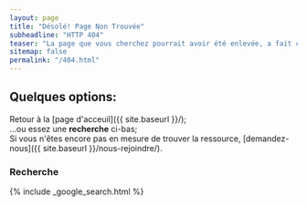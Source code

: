 ```yaml
---
layout: page
title: "Désolé! Page Non Trouvée"
subheadline: "HTTP 404"
teaser: "La page que vous cherchez pourrait avoir été enlevée, a fait changer son nom, ou est temporairement indisponible."
sitemap: false
permalink: "/404.html"
---
```

## Quelques options: 

Retour à la [page d'acceuil]({{ site.baseurl }}/);  
...ou essez une **recherche** ci-bas;  
Si vous n'êtes encore pas en mesure de trouver la ressource, [demandez-nous]({{ site.baseurl }}/nous-rejoindre/).

### Recherche

{% include _google_search.html %}
